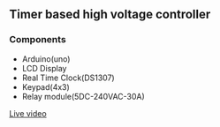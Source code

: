 ## Timer based high voltage controller

### Components
 - Arduino(uno)
 - LCD Display
 - Real Time Clock(DS1307)
 - Keypad(4x3)
 - Relay module(5DC-240VAC-30A)

<a href="https://youtu.be/KvfRnmXLC6U">Live video</a>

